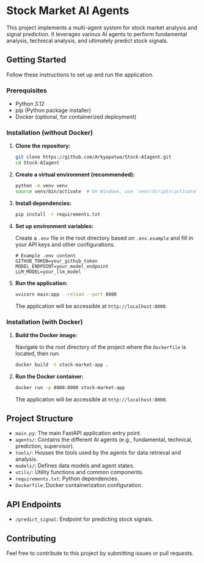 # Stock Market AI Agents

This project implements a multi-agent system for stock market analysis and signal prediction. It leverages various AI agents to perform fundamental analysis, technical analysis, and ultimately predict stock signals.

## Getting Started

Follow these instructions to set up and run the application.

### Prerequisites

- Python 3.12
- pip (Python package installer)
- Docker (optional, for containerized deployment)

### Installation (without Docker)

1.  **Clone the repository:**

    ```bash
    git clone https://github.com/Arkyapatwa/Stock-AIagent.git
    cd Stock-AIagent
    ```

2.  **Create a virtual environment (recommended):**

    ```bash
    python -m venv venv
    source venv/bin/activate  # On Windows, use `venv\Scripts\activate`
    ```

3.  **Install dependencies:**

    ```bash
    pip install -r requirements.txt
    ```

4.  **Set up environment variables:**

    Create a `.env` file in the root directory based on `.env.example` and fill in your API keys and other configurations.

    ```
    # Example .env content
    GITHUB_TOKEN=your_github_token
    MODEL_ENDPOINT=your_model_endpoint
    LLM_MODEL=your_llm_model
    ```

5.  **Run the application:**

    ```bash
    uvicorn main:app --reload --port 8000
    ```

    The application will be accessible at `http://localhost:8000`.

### Installation (with Docker)

1.  **Build the Docker image:**

    Navigate to the root directory of the project where the `Dockerfile` is located, then run:

    ```bash
    docker build -t stock-market-app .
    ```

2.  **Run the Docker container:**

    ```bash
    docker run -p 8000:8000 stock-market-app
    ```

    The application will be accessible at `http://localhost:8000`.

## Project Structure

-   `main.py`: The main FastAPI application entry point.
-   `agents/`: Contains the different AI agents (e.g., fundamental, technical, prediction, supervisor).
-   `tools/`: Houses the tools used by the agents for data retrieval and analysis.
-   `models/`: Defines data models and agent states.
-   `utils/`: Utility functions and common components.
-   `requirements.txt`: Python dependencies.
-   `Dockerfile`: Docker containerization configuration.

## API Endpoints

-   `/predict_signal`: Endpoint for predicting stock signals.

## Contributing

Feel free to contribute to this project by submitting issues or pull requests.